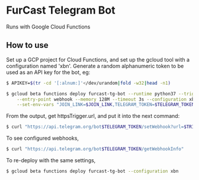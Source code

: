 # FurCast Telegram Bot

Runs with Google Cloud Functions

## How to use

Set up a GCP project for Cloud Functions, and set up the gcloud tool with a
configuration named 'xbn'.
Generate a random alphanumeric token to be used as an API key for the bot, eg:
```bash
$ APIKEY=$(tr -cd '[:alnum:]'</dev/urandom|fold -w32|head -n1)
```

```bash
$ gcloud beta functions deploy furcast-tg-bot --runtime python37 --trigger http \
    --entry-point webhook --memory 128M --timeout 3s --configuration xbn \
    --set-env-vars "JOIN_LINK=$JOIN_LINK,TELEGRAM_TOKEN=$TELEGRAM_TOKEN,APIKEY=$APIKEY"
```

From the output, get httpsTrigger.url, and put it into the next command:
```bash
$ curl "https://api.telegram.org/bot$TELEGRAM_TOKEN/setWebhook?url=$TRIGGER_URL?apikey=$APIKEY"
```

To see configured webhooks,
```bash
$ curl "https://api.telegram.org/bot$TELEGRAM_TOKEN/getWebhookInfo"
```

To re-deploy with the same settings,
```bash
$ gcloud beta functions deploy furcast-tg-bot --configuration xbn
```
